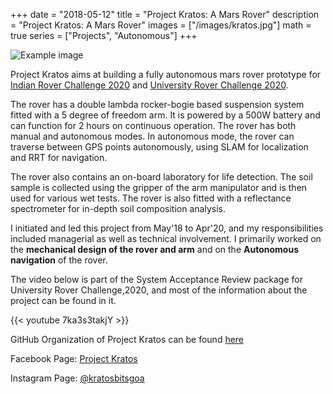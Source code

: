 +++
date = "2018-05-12"
title = "Project Kratos: A Mars Rover"
description = "Project Kratos: A Mars Rover"
images = ["/images/kratos.jpg"]
math = true
series = ["Projects", "Autonomous"]
+++

![Example image](/images/kratos.png)


Project Kratos aims at building a fully autonomous mars rover prototype for [Indian Rover Challenge 2020](https://southasia.marssociety.org/indianroverchallenge/ "Indian Rover Challenge 2020")  and [University Rover Challenge 2020](http://urc.marssociety.org/home "University Rover Challenge 2020").

The rover has a double lambda rocker-bogie based suspension system fitted with a 5 degree of freedom arm. It is powered by a 500W battery and can function for 2 hours on continuous operation. The rover has both manual and autonomous modes. In autonomous mode, the rover can traverse between GPS points autonomously, using SLAM for localization and RRT for navigation. 

The rover also contains an on-board laboratory for life detection. The soil sample is collected using the gripper of the arm manipulator and is then used for various wet tests. The rover is also fitted with a reflectance spectrometer for in-depth soil composition analysis. 

I initiated and led this project from May'18 to Apr'20, and my responsibilities included managerial as well as technical involvement. I primarily worked on the **mechanical design of the rover and arm** and on the __Autonomous navigation__ of the rover. 

The video below is part of the System Acceptance Review package for University Rover Challenge,2020, and most of the information about the project can be found in it. 

{{< youtube 7ka3s3takjY >}}


GitHub Organization of Project Kratos can be found [here](https://github.com/Kratos-The-Rover "here")

Facebook Page: [Project Kratos](https://www.facebook.com/KratosBITSGoa "Project Kratos")

Instagram Page: [@kratosbitsgoa](https://www.instagram.com/kratosbitsgoa/ "@Kratosbitsgoa")
